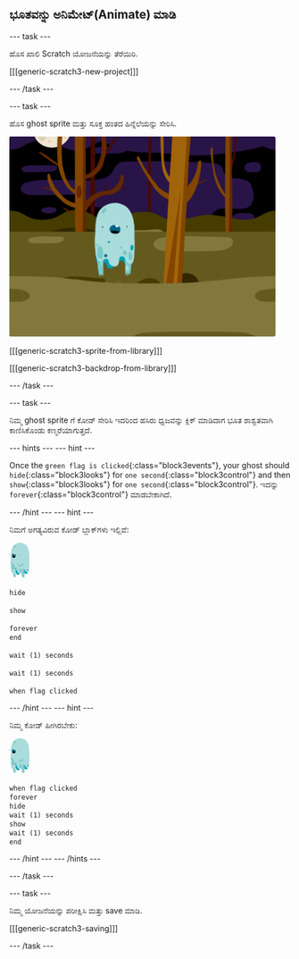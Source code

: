 ## ಭೂತವನ್ನು ಅನಿಮೇಟ್(Animate) ಮಾಡಿ

\--- task \---

ಹೊಸ ಖಾಲಿ Scratch ಯೋಜನೆಯನ್ನು ತೆರೆಯಿರಿ.

[[[generic-scratch3-new-project]]]

\--- /task \---

\--- task \---

ಹೊಸ ghost sprite ಮತ್ತು ಸೂಕ್ತ ಹಂತದ ಹಿನ್ನೆಲೆಯನ್ನು ಸೇರಿಸಿ.

![screenshot](images/ghost-ghost.png)

[[[generic-scratch3-sprite-from-library]]]

[[[generic-scratch3-backdrop-from-library]]]

\--- /task \---

\--- task \---

ನಿಮ್ಮ ghost sprite ಗೆ ಕೋಡ್‌ ಸೇರಿಸಿ ಇದರಿಂದ ಹಸಿರು ಧ್ವಜವನ್ನು ಕ್ಲಿಕ್ ಮಾಡಿದಾಗ ಭೂತ ಶಾಶ್ವತವಾಗಿ ಕಾಣಿಸಿಕೊಂಡು ಕಣ್ಮರೆಯಾಗುತ್ತದೆ.

\--- hints \--- \--- hint \---

Once the `green flag is clicked`{:class="block3events"}, your ghost should `hide`{:class="block3looks"} for `one second`{:class="block3control"} and then `show`{:class="block3looks"} for `one second`{:class="block3control"}. ಇದನ್ನು `forever`{:class="block3control"} ಮಾಡಬೇಕಾಗಿದೆ.

\--- /hint \--- \--- hint \---

ನಿಮಗೆ ಅಗತ್ಯವಿರುವ ಕೋಡ್ ಬ್ಲಾಕ್‌ಗಳು ಇಲ್ಲಿವೆ:

![ghost-sprite](images/ghost-sprite.png)

```blocks3
hide

show

forever
end

wait (1) seconds

wait (1) seconds

when flag clicked
```

\--- /hint \--- \--- hint \---

ನಿಮ್ಮ ಕೋಡ್ ಹೀಗಿರಬೇಕು:

![ghost-sprite](images/ghost-sprite.png)

```blocks3
when flag clicked
forever
hide
wait (1) seconds
show
wait (1) seconds
end
```

\--- /hint \--- \--- /hints \---

\--- /task \---

\--- task \---

ನಿಮ್ಮ ಯೋಜನೆಯನ್ನು ಪರೀಕ್ಷಿಸಿ ಮತ್ತು save ಮಾಡಿ.

[[[generic-scratch3-saving]]]

\--- /task \---